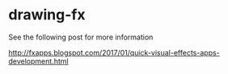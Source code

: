 # drawing-fx


See the following post for more information

http://fxapps.blogspot.com/2017/01/quick-visual-effects-apps-development.html
